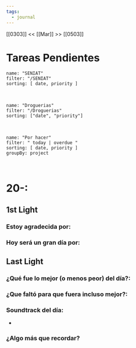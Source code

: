```yaml
---
tags:
  - journal
---
```

[[0303]]  <<  [[Mar]]  >> [[0503]]  

# Tareas Pendientes

```todoist
name: "SENIAT"
filter: "/SENIAT"
sorting: [ date, priority ]
```

<br/>

```todoist
name: "Droguerias"
filter: "/Droguerias"
sorting: ["date", "priority"]
```

<br/>

```todoist
name: "Por hacer"
filter: " today | overdue "
sorting: [ date, priority ]
groupBy: project
```

<br/>


# 20-:
## 1st Light
### Estoy agradecida por: 

### Hoy será un gran día por:

## Last Light
### ¿Qué fue lo mejor (o menos peor) del día?:

### ¿Que faltó para que fuera incluso mejor?:
### Soundtrack del día:
-
### ¿Algo más que recordar?


